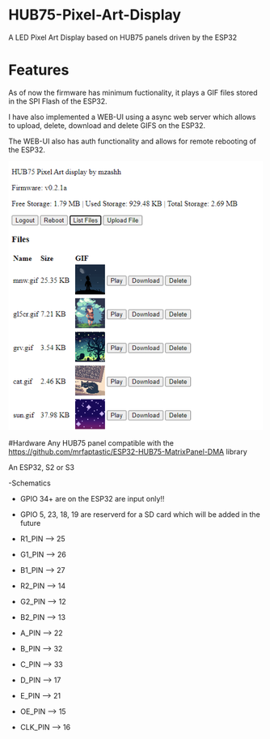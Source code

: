 # HUB75-Pixel-Art-Display
A LED Pixel Art Display based on HUB75 panels driven by the ESP32

# Features
As of now the firmware has minimum fuctionality, it plays a GIF files stored in the SPI Flash of the ESP32.

I have also implemented a WEB-UI using a async web server which allows to upload, delete, download and delete GIFS on the ESP32.

The WEB-UI also has auth functionality and allows for remote rebooting of the ESP32.

![alt text](https://github.com/mzashh/HUB75-Pixel-Art-Display/blob/6dd2d68b21905c8d801fee8adb18e6ca6addbe45/images/UI.png)

#Hardware
Any HUB75 panel compatible with the https://github.com/mrfaptastic/ESP32-HUB75-MatrixPanel-DMA library

An ESP32, S2 or S3 

-Schematics
 * GPIO 34+ are on the ESP32 are input only!!
 * GPIO 5, 23, 18, 19 are reserverd for a SD card which will be added in the future

 * R1_PIN --> 25
 * G1_PIN --> 26
 * B1_PIN --> 27
 * R2_PIN --> 14
 * G2_PIN --> 12
 * B2_PIN --> 13
 * A_PIN --> 22
 * B_PIN --> 32
 * C_PIN --> 33
 * D_PIN --> 17
 * E_PIN --> 21
 * OE_PIN --> 15
 * CLK_PIN --> 16

 
